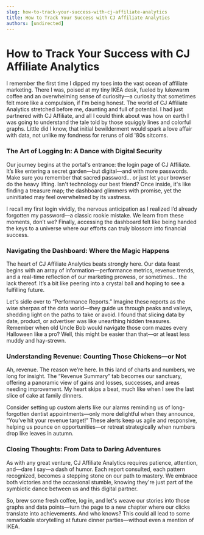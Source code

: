 ```yaml
---
slug: how-to-track-your-success-with-cj-affiliate-analytics
title: How to Track Your Success with CJ Affiliate Analytics
authors: [undirected]
---
```



# How to Track Your Success with CJ Affiliate Analytics

I remember the first time I dipped my toes into the vast ocean of affiliate marketing. There I was, poised at my tiny IKEA desk, fueled by lukewarm coffee and an overwhelming sense of curiosity—a curiosity that sometimes felt more like a compulsion, if I'm being honest. The world of CJ Affiliate Analytics stretched before me, daunting and full of potential. I had just partnered with CJ Affiliate, and all I could think about was how on earth I was going to understand the tale told by those squiggly lines and colorful graphs. Little did I know, that initial bewilderment would spark a love affair with data, not unlike my fondness for reruns of old '80s sitcoms.

### The Art of Logging In: A Dance with Digital Security

Our journey begins at the portal's entrance: the login page of CJ Affiliate. It’s like entering a secret garden—but digital—and with more passwords. Make sure you remember that sacred password... or just let your browser do the heavy lifting. Isn't technology our best friend? Once inside, it's like finding a treasure map; the dashboard glimmers with promise, yet the uninitiated may feel overwhelmed by its vastness.

I recall my first login vividly, the nervous anticipation as I realized I’d already forgotten my password—a classic rookie mistake. We learn from these moments, don’t we? Finally, accessing the dashboard felt like being handed the keys to a universe where our efforts can truly blossom into financial success.

### Navigating the Dashboard: Where the Magic Happens

The heart of CJ Affiliate Analytics beats strongly here. Our data feast begins with an array of information—performance metrics, revenue trends, and a real-time reflection of our marketing prowess, or sometimes... the lack thereof. It’s a bit like peering into a crystal ball and hoping to see a fulfilling future.

Let's sidle over to “Performance Reports.” Imagine these reports as the wise sherpas of the data world—they guide us through peaks and valleys, shedding light on the paths to take or avoid. I found that slicing data by date, product, or advertiser was like unearthing hidden treasures. Remember when old Uncle Bob would navigate those corn mazes every Halloween like a pro? Well, this might be easier than that—or at least less muddy and hay-strewn.

### Understanding Revenue: Counting Those Chickens—or Not

Ah, revenue. The reason we’re here. In this land of charts and numbers, we long for insight. The “Revenue Summary” tab becomes our sanctuary, offering a panoramic view of gains and losses, successes, and areas needing improvement. My heart skips a beat, much like when I see the last slice of cake at family dinners.

Consider setting up custom alerts like our alarms reminding us of long-forgotten dentist appointments—only more delightful when they announce, “You’ve hit your revenue target!” These alerts keep us agile and responsive, helping us pounce on opportunities—or retreat strategically when numbers drop like leaves in autumn.

### Closing Thoughts: From Data to Daring Adventures

As with any great venture, CJ Affiliate Analytics requires patience, attention, and—dare I say—a dash of humor. Each report consulted, each pattern recognized, becomes a stepping stone on our path to mastery. We embrace both victories and the occasional stumble, knowing they're just part of the symbiotic dance between us and this digital partner.

So, brew some fresh coffee, log in, and let's weave our stories into those graphs and data points—turn the page to a new chapter where our clicks translate into achievements. And who knows? This could all lead to some remarkable storytelling at future dinner parties—without even a mention of IKEA.
